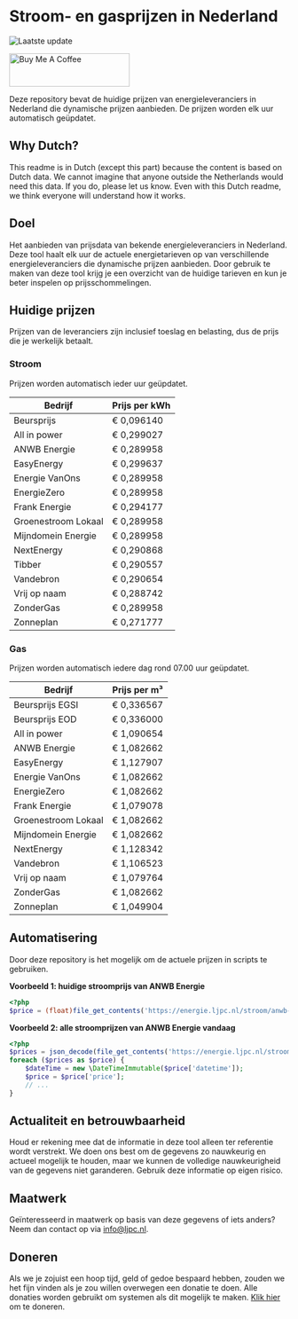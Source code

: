 # Stroom- en gasprijzen in Nederland

![Laatste update](https://img.shields.io/badge/laatste%20update-2023--05--13%2003%3A00%20CET-brightgreen)

<a href="https://www.buymeacoffee.com/Lars-" target="_blank"><img src="https://cdn.buymeacoffee.com/buttons/v2/default-orange.png" alt="Buy Me A Coffee" height="60" style="height: 60px !important;width: 217px !important;" ></a>

Deze repository bevat de huidige prijzen van energieleveranciers in Nederland die dynamische prijzen aanbieden. De prijzen worden elk uur automatisch geüpdatet.

## Why Dutch?

This readme is in Dutch (except this part) because the content is based on Dutch data. We cannot imagine that anyone outside the Netherlands would need this data. If you do, please let us know. Even with this Dutch readme, we think
everyone will understand how it works.

## Doel

Het aanbieden van prijsdata van bekende energieleveranciers in Nederland. Deze tool haalt elk uur de actuele energietarieven op van verschillende energieleveranciers die dynamische prijzen aanbieden. Door gebruik te maken van deze tool
krijg je een overzicht van de huidige tarieven en kun je beter inspelen op prijsschommelingen.

## Huidige prijzen

Prijzen van de leveranciers zijn inclusief toeslag en belasting, dus de prijs die je werkelijk betaalt.

### Stroom

Prijzen worden automatisch ieder uur geüpdatet.

 Bedrijf | Prijs per kWh 
---------|---------------
Beursprijs | € 0,096140
All in power | € 0,299027
ANWB Energie | € 0,289958
EasyEnergy | € 0,299637
Energie VanOns | € 0,289958
EnergieZero | € 0,289958
Frank Energie | € 0,294177
Groenestroom Lokaal | € 0,289958
Mijndomein Energie | € 0,289958
NextEnergy | € 0,290868
Tibber | € 0,290557
Vandebron | € 0,290654
Vrij op naam | € 0,288742
ZonderGas | € 0,289958
Zonneplan | € 0,271777


### Gas

Prijzen worden automatisch iedere dag rond 07.00 uur geüpdatet.

 Bedrijf | Prijs per m³ 
---------|--------------
Beursprijs EGSI | € 0,336567
Beursprijs EOD | € 0,336000
All in power | € 1,090654
ANWB Energie | € 1,082662
EasyEnergy | € 1,127907
Energie VanOns | € 1,082662
EnergieZero | € 1,082662
Frank Energie | € 1,079078
Groenestroom Lokaal | € 1,082662
Mijndomein Energie | € 1,082662
NextEnergy | € 1,128342
Vandebron | € 1,106523
Vrij op naam | € 1,079764
ZonderGas | € 1,082662
Zonneplan | € 1,049904


## Automatisering

Door deze repository is het mogelijk om de actuele prijzen in scripts te gebruiken.

**Voorbeeld 1: huidige stroomprijs van ANWB Energie**

```php
<?php
$price = (float)file_get_contents('https://energie.ljpc.nl/stroom/anwb-energie-nu.txt');

```

**Voorbeeld 2: alle stroomprijzen van ANWB Energie vandaag**

```php
<?php
$prices = json_decode(file_get_contents('https://energie.ljpc.nl/stroom/all-in-power-vandaag.json'),true);
foreach ($prices as $price) {
    $dateTime = new \DateTimeImmutable($price['datetime']);
    $price = $price['price'];
    // ...
}
```

## Actualiteit en betrouwbaarheid

Houd er rekening mee dat de informatie in deze tool alleen ter referentie wordt verstrekt. We doen ons best om de gegevens zo nauwkeurig en actueel mogelijk te houden, maar we kunnen de volledige nauwkeurigheid van de gegevens niet
garanderen. Gebruik deze informatie op eigen risico.

## Maatwerk

Geïnteresseerd in maatwerk op basis van deze gegevens of iets anders? Neem dan contact op
via [info@ljpc.nl](mailto:info@ljpc.nl?subject=Energie%20prijzen).

## Doneren

Als we je zojuist een hoop tijd, geld of gedoe bespaard hebben, zouden we het fijn vinden als je zou willen overwegen een
donatie te doen. Alle donaties worden gebruikt om systemen als dit mogelijk te
maken. [Klik hier](https://www.buymeacoffee.com/Lars-) om te doneren.
